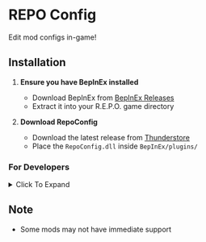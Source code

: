 # REPO Config
Edit mod configs in-game!

## Installation

1. **Ensure you have BepInEx installed**

   - Download BepInEx from [BepInEx Releases](https://github.com/BepInEx/BepInEx/releases)
   - Extract it into your R.E.P.O. game directory

2. **Download RepoConfig**

   - Download the latest release from [Thunderstore](https://thunderstore.io/c/repo/p/nickklmao/REPOConfig/)
   - Place the `RepoConfig.dll` inside `BepInEx/plugins/`

### For Developers
<details><summary>Click To Expand</summary><br>

The currently supported `ConfigEntry` types are `bool`, `int`, `float`, and `string`
- `string` types currently **require** `AcceptableValueList<string>`. *(See "Setting Up Options" below)*

**Setting Up Ranges:**
1. Create a `ConfigEntry<float>` or `ConfigEntry<int>`
2. Bind it using `AcceptableValueRange<float>` or `AcceptableValueRange<int>`:
```
floatEntry = Config.Bind("General", "Float Entry", 2f, new ConfigDescription("", new AcceptableValueRange<float>(2.5f, 10.5f)));
intEntry = Config.Bind("General", "Int Entry", 2, new ConfigDescription("", new AcceptableValueRange<int>(0, 100)));
```

**Setting Up Options:**
1. Create a `ConfigEntry<string>`
2. Bind it using `AcceptableValueList<string>`:
```
gamemodeEntry = Config.Bind("General", "Gamemode", "Survival", new ConfigDescription("", new AcceptableValueList<string>("Creative", "Survival", "Adventure Mode")));
```

**Hiding A Setting** *(Case-Sensitive)*
1. Create a `ConfigEntry`
2. Bind it with a tag `HideFromREPOConfig`:
```
floatEntry = Config.Bind("General", "Float Entry", 2f, new ConfigDescription("", null, "HideFromREPOConfig"));
```
</details>

## Note
- Some mods may not have immediate support